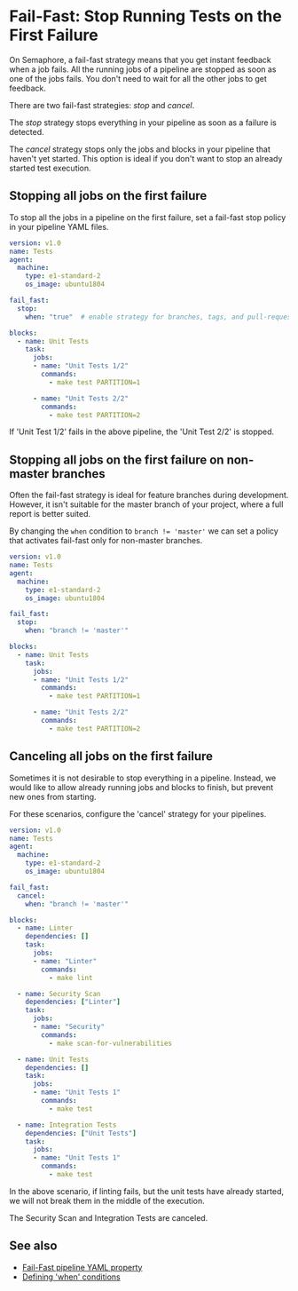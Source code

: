 # Fail-Fast: Stop Running Tests on the First Failure

On Semaphore, a fail-fast strategy means that you get instant feedback when a
job fails. All the running jobs of a pipeline are stopped as soon as one of
the jobs fails. You don't need to wait for all the other jobs to get feedback.

There are two fail-fast strategies: *stop* and *cancel*.

The *stop* strategy stops everything in your pipeline as soon as a failure
is detected.

The *cancel* strategy stops only the jobs and blocks in your pipeline that
haven't yet started. This option is ideal if you don't want to stop an already
started test execution.

## Stopping all jobs on the first failure

To stop all the jobs in a pipeline on the first failure, set a fail-fast stop
policy in your pipeline YAML files.

``` yaml
version: v1.0
name: Tests
agent:
  machine:
    type: e1-standard-2
    os_image: ubuntu1804

fail_fast:
  stop:
    when: "true"  # enable strategy for branches, tags, and pull-requests

blocks:
  - name: Unit Tests
    task:
      jobs:
      - name: "Unit Tests 1/2"
        commands:
          - make test PARTITION=1

      - name: "Unit Tests 2/2"
        commands:
          - make test PARTITION=2
```

If 'Unit Test 1/2' fails in the above pipeline, the 'Unit Test 2/2' is stopped.

## Stopping all jobs on the first failure on non-master branches

Often the fail-fast strategy is ideal for feature branches during development.
However, it isn't suitable for the master branch of your project, where a full
report is better suited.

By changing the `when` condition to `branch != 'master'` we can set a policy
that activates fail-fast only for non-master branches.

``` yaml
version: v1.0
name: Tests
agent:
  machine:
    type: e1-standard-2
    os_image: ubuntu1804

fail_fast:
  stop:
    when: "branch != 'master'"

blocks:
  - name: Unit Tests
    task:
      jobs:
      - name: "Unit Tests 1/2"
        commands:
          - make test PARTITION=1

      - name: "Unit Tests 2/2"
        commands:
          - make test PARTITION=2
```

## Canceling all jobs on the first failure

Sometimes it is not desirable to stop everything in a pipeline. Instead, we
would like to allow already running jobs and blocks to finish, but prevent new
ones from starting.

For these scenarios, configure the 'cancel' strategy for your pipelines.

``` yaml
version: v1.0
name: Tests
agent:
  machine:
    type: e1-standard-2
    os_image: ubuntu1804

fail_fast:
  cancel:
    when: "branch != 'master'"

blocks:
  - name: Linter
    dependencies: []
    task:
      jobs:
      - name: "Linter"
        commands:
          - make lint

  - name: Security Scan
    dependencies: ["Linter"]
    task:
      jobs:
      - name: "Security"
        commands:
          - make scan-for-vulnerabilities

  - name: Unit Tests
    dependencies: []
    task:
      jobs:
      - name: "Unit Tests 1"
        commands:
          - make test

  - name: Integration Tests
    dependencies: ["Unit Tests"]
    task:
      jobs:
      - name: "Unit Tests 1"
        commands:
          - make test
```

In the above scenario, if linting fails, but the unit tests have already started,
we will not break them in the middle of the execution.

The Security Scan and Integration Tests are canceled.

## See also

- [Fail-Fast pipeline YAML property](https://docs.semaphoreci.com/article/50-pipeline-yaml#fail\_fast)
- [Defining 'when' conditions](https://docs.semaphoreci.com/article/142-conditions-reference)
